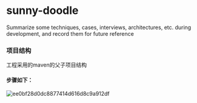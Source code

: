 # sunny-doodle

Summarize some techniques, cases, interviews, architectures, etc. during development, and record them for future reference
### 项目结构
工程采用的maven的父子项目结构
#### 步骤如下：
![ee0bf28d0dc8877414d616d8c9a912df](https://github.com/user-attachments/assets/4cab6fc6-97da-4bbc-be94-413b60676026)


